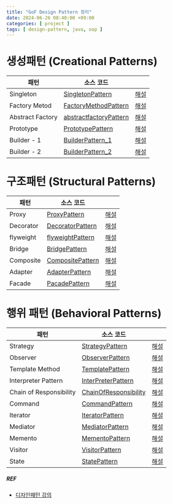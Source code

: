 ```yaml
---
title: "GoF Design Pattern 정리"
date: 2024-06-26 08:40:00 +09:00
categories: [ project ]
tags: [ design-pattern, java, oop ]
---
```


# 생성패턴 (Creational Patterns)

| 패턴               | 소스 코드                                                                                                                                                                     |                                                                                                           |
|------------------|---------------------------------------------------------------------------------------------------------------------------------------------------------------------------|-----------------------------------------------------------------------------------------------------------|
| Singleton        | [SingletonPattern](https://github.com/lyg0114/design-pattern/blob/main/src/main/java/com/designpatternstudy/creational/singleton/SingletonPattern.java)                   | [해설](https://www.youtube.com/watch?v=kAnoWt7Uato&list=PLe6NQuuFBu7FhPfxkjDd2cWnTy2y_w_jZ&index=7&loop=0)  |
| Factory Metod    | [FactoryMethodPattern](https://github.com/lyg0114/design-pattern/blob/main/src/main/java/com/designpatternstudy/creational/factorymethod/FactoryMethodPattern.java)       | [해설](https://www.youtube.com/watch?v=QOX10ntWj5Y&list=PLe6NQuuFBu7FhPfxkjDd2cWnTy2y_w_jZ&index=10&loop=0) |
| Abstract Factory | [abstractfactoryPattern](https://github.com/lyg0114/design-pattern/blob/main/src/main/java/com/designpatternstudy/creational/abstractfactory/abstractfactoryPattern.java) | [해설](https://www.youtube.com/watch?v=pmKHiAIwhag&list=PLe6NQuuFBu7FhPfxkjDd2cWnTy2y_w_jZ&index=22&loop=0) |
| Prototype        | [PrototypePattern](https://github.com/lyg0114/design-pattern/blob/main/src/main/java/com/designpatternstudy/creational/prototype/PrototypePattern.java)                   | [해설](https://www.youtube.com/watch?v=UPv8u9ndqAs&list=PLe6NQuuFBu7FhPfxkjDd2cWnTy2y_w_jZ&index=17&loop=0) |
| Builder - 1      | [BuilderPattern_1](https://github.com/lyg0114/design-pattern/blob/main/src/main/java/com/designpatternstudy/creational/builder/BuilderPattern_1.java)                     | [해설](https://www.youtube.com/watch?v=_GCiJAFU2DU&list=PLe6NQuuFBu7FhPfxkjDd2cWnTy2y_w_jZ&index=20&loop=0) |
| Builder - 2      | [BuilderPattern_2](https://github.com/lyg0114/design-pattern/blob/main/src/main/java/com/designpatternstudy/creational/builder/BuilderPattern_2.java)                     | [해설](https://www.youtube.com/watch?v=sg_6GWRBRas&list=PLe6NQuuFBu7FhPfxkjDd2cWnTy2y_w_jZ&index=20&loop=0) |

# 구조패턴 (Structural Patterns)

| 패턴        | 소스 코드                                                                                                                                                   |                                                                                                            |
|-----------|---------------------------------------------------------------------------------------------------------------------------------------------------------|------------------------------------------------------------------------------------------------------------|
| Proxy     | [ProxyPattern](https://github.com/lyg0114/design-pattern/blob/main/src/main/java/com/designpatternstudy/structural/proxy/ProxyPattern.java)             | [해설](https://www.youtube.com/watch?v=NoRPG06c48U&list=PLe6NQuuFBu7FhPfxkjDd2cWnTy2y_w_jZ&index=15&t=3s)    |
| Decorator | [DecoratorPattern](https://github.com/lyg0114/design-pattern/blob/main/src/main/java/com/designpatternstudy/structural/decorator/DecoratorPattern.java) | [해설](https://www.youtube.com/watch?v=UTmY_oB4V8I&list=PLe6NQuuFBu7FhPfxkjDd2cWnTy2y_w_jZ&index=15&pp=iAQB) |
| flyweight | [flyweightPattern](https://github.com/lyg0114/design-pattern/blob/main/src/main/java/com/designpatternstudy/structural/flyweight/flyweightPattern.java) | [해설](https://www.youtube.com/watch?v=tYEg5vYJgQ4&list=PLe6NQuuFBu7FhPfxkjDd2cWnTy2y_w_jZ&index=8&loop=0)   |
| Bridge    | [BridgePattern](https://github.com/lyg0114/design-pattern/blob/main/src/main/java/com/designpatternstudy/structural/bridge/BridgePatternV2.java)        | [해설](https://www.youtube.com/watch?v=IJ96VeNPTyM&list=PLe6NQuuFBu7FhPfxkjDd2cWnTy2y_w_jZ&index=6)          |
| Composite | [CompositePattern](https://github.com/lyg0114/design-pattern/blob/main/src/main/java/com/designpatternstudy/structural/composite/CompositePattern.java) | [해설](https://www.youtube.com/watch?v=g96bJvVDZPs&list=PLe6NQuuFBu7FhPfxkjDd2cWnTy2y_w_jZ&index=9&loop=0)   |
| Adapter   | [AdapterPattern](https://github.com/lyg0114/design-pattern/blob/main/src/main/java/com/designpatternstudy/structural/adapter/AdapterPattern.java)       | [해설](https://www.youtube.com/watch?v=7MSzyqhrO-A&list=PLe6NQuuFBu7FhPfxkjDd2cWnTy2y_w_jZ&index=5&loop=0)   |
| Facade    | [PacadePattern](https://github.com/lyg0114/design-pattern/blob/main/src/main/java/com/designpatternstudy/structural/facade/PacadePattern.java)          | [해설](https://www.youtube.com/watch?v=mQlOqyFE3oI&list=PLe6NQuuFBu7FhPfxkjDd2cWnTy2y_w_jZ&index=18&loop=0)  |

# 행위 패턴 (Behavioral Patterns)

| 패턴                      | 소스 코드                                                                                                                                                                         |                                                                                                                 |
|-------------------------|-------------------------------------------------------------------------------------------------------------------------------------------------------------------------------|-----------------------------------------------------------------------------------------------------------------|
| Strategy                | [StrategyPattern](https://github.com/lyg0114/design-pattern/blob/main/src/main/java/com/designpatternstudy/behavioral/strategy/StrategyPattern.java)                          | [해설](https://www.youtube.com/watch?v=Wao5HiXM_Cg&list=PLe6NQuuFBu7FhPfxkjDd2cWnTy2y_w_jZ&index=3&t=83s&pp=iAQB) |
| Observer                | [ObserverPattern](https://github.com/lyg0114/design-pattern/blob/main/src/main/java/com/designpatternstudy/behavioral/observer/ObserverPattern.java)                          | [해설](https://www.youtube.com/watch?v=4WO95iHQTx8&list=PLe6NQuuFBu7FhPfxkjDd2cWnTy2y_w_jZ&index=11)              |
| Template Method         | [TemplatePattern](https://github.com/lyg0114/design-pattern/blob/main/src/main/java/com/designpatternstudy/behavioral/template/TemplatePattern.java)                          | [해설](https://www.youtube.com/watch?v=hPTqWJm51Vs&list=PLe6NQuuFBu7FhPfxkjDd2cWnTy2y_w_jZ&index=4&loop=0)        |
| Interpreter Pattern     | [InterPreterPattern](https://github.com/lyg0114/design-pattern/blob/main/src/main/java/com/designpatternstudy/behavioral/interpreter/InterPreterPattern.java)                 | [해설](https://www.youtube.com/watch?v=RVZz_kLWdFM&list=PLe6NQuuFBu7FhPfxkjDd2cWnTy2y_w_jZ&index=24&loop=0)       |
| Chain of Responsibility | [ChainOfResponsibility](https://github.com/lyg0114/design-pattern/blob/main/src/main/java/com/designpatternstudy/behavioral/chainofresponsibility/ChainOfResponsibility.java) | [해설](https://www.youtube.com/watch?v=FAHEWQD6EVE&list=PLe6NQuuFBu7FhPfxkjDd2cWnTy2y_w_jZ&index=16&loop=0)       |
| Command                 | [CommandPattern](https://github.com/lyg0114/design-pattern/blob/main/src/main/java/com/designpatternstudy/behavioral/command/CommandPattern.java)                             | [해설](https://www.youtube.com/watch?v=sYIB1VrN1ik&list=PLe6NQuuFBu7FhPfxkjDd2cWnTy2y_w_jZ&index=21&loop=0)       |
| Iterator                | [IteratorPattern](https://github.com/lyg0114/design-pattern/blob/main/src/main/java/com/designpatternstudy/behavioral/Iterator/IteratorPattern.java)                          | [해설](https://www.youtube.com/watch?v=T3sXKtlr0Ow&list=PLe6NQuuFBu7FhPfxkjDd2cWnTy2y_w_jZ&index=2&loop=0)        |
| Mediator                | [MediatorPattern](https://github.com/lyg0114/design-pattern/blob/main/src%2Fmain%2Fjava%2Fcom%2Fdesignpatternstudy%2Fbehavioral%2Fmediator%2FMediatorPattern.java)            | [해설](https://www.youtube.com/watch?v=ZvyxRzma1UY&list=PLe6NQuuFBu7FhPfxkjDd2cWnTy2y_w_jZ&index=14)              |
| Memento                 | [MementoPattern](https://github.com/lyg0114/design-pattern/blob/main/src/main/java/com/designpatternstudy/behavioral/memento/MementoPattern.java)                             | [해설](https://www.youtube.com/watch?v=l8SfShTTiNY&list=PLe6NQuuFBu7FhPfxkjDd2cWnTy2y_w_jZ&index=13&loop=0)       |
| Visitor                 | [VisitorPattern](https://github.com/lyg0114/design-pattern/blob/main/src/main/java/com/designpatternstudy/behavioral/visitor/VisitorPattern.java)                             | [해설](https://www.youtube.com/watch?v=QC8Q5MWB-mQ&list=PLe6NQuuFBu7FhPfxkjDd2cWnTy2y_w_jZ&index=25)              |
| State                   | [StatePattern](https://github.com/lyg0114/design-pattern/blob/main/src/main/java/com/designpatternstudy/behavioral/state/StatePattern.java)                                   | [해설](https://www.youtube.com/watch?v=XNwAfxaqWEc&list=PLe6NQuuFBu7FhPfxkjDd2cWnTy2y_w_jZ&index=24)              |

##### REF

- [디자인패턴 강의](https://www.youtube.com/watch?v=An7kqZ5D7j8&list=PLe6NQuuFBu7FhPfxkjDd2cWnTy2y_w_jZ&index=1&loop=0)
